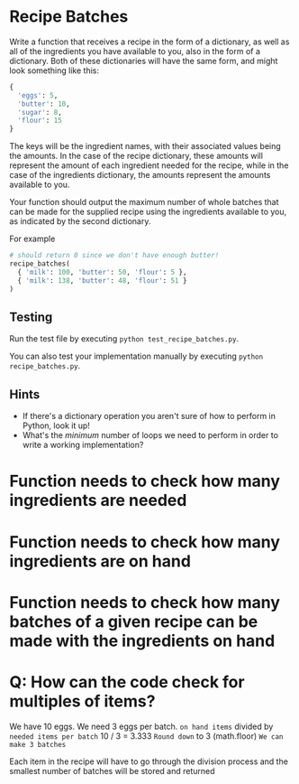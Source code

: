 # Recipe Batches

Write a function that receives a recipe in the form of a dictionary, as well as all of the ingredients you have available to you, also in the form of a dictionary. Both of these dictionaries will have the same form, and might look something like this:

```python
{
  'eggs': 5,
  'butter': 10,
  'sugar': 8,
  'flour': 15
}
```

The keys will be the ingredient names, with their associated values being the amounts. In the case of the recipe dictionary, these amounts will represent the amount of each ingredient needed for the recipe, while in the case of the ingredients dictionary, the amounts represent the amounts available to you. 

Your function should output the maximum number of whole batches that can be made for the supplied recipe using the ingredients available to you, as indicated by the second dictionary. 

For example

```python
# should return 0 since we don't have enough butter!
recipe_batches(
  { 'milk': 100, 'butter': 50, 'flour': 5 },
  { 'milk': 138, 'butter': 48, 'flour': 51 }
)
```

## Testing 

Run the test file by executing `python test_recipe_batches.py`.

You can also test your implementation manually by executing `python recipe_batches.py`.

## Hints 

 * If there's a dictionary operation you aren't sure of how to perform in Python, look it up!
 * What's the _minimum_ number of loops we need to perform in order to write a working implementation?

 # Function needs to check how many ingredients are needed
 # Function needs to check how many ingredients are on hand
 # Function needs to check how many batches of a given recipe can be made with the ingredients on hand

 # Q: How can the code check for multiples of items? 

 We have 10 eggs. We need 3 eggs per batch. 
 `on hand items` divided by `needed items per batch`
 10 / 3 = 3.333
 `Round down` to 3 (math.floor)
 `We can make 3 batches`

 Each item in the recipe will have to go through the division process and the smallest number of batches will be stored and returned 
